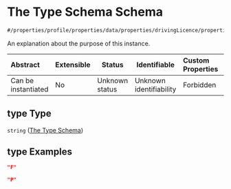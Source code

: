 # The Type Schema Schema

```txt
#/properties/profile/properties/data/properties/drivingLicence/properties/entitlements/items/properties/type#/properties/profile/properties/data/properties/drivingLicence/properties/entitlements/items/properties/type
```

An explanation about the purpose of this instance.


| Abstract            | Extensible | Status         | Identifiable            | Custom Properties | Additional Properties | Access Restrictions | Defined In                                                                                          |
| :------------------ | ---------- | -------------- | ----------------------- | :---------------- | --------------------- | ------------------- | --------------------------------------------------------------------------------------------------- |
| Can be instantiated | No         | Unknown status | Unknown identifiability | Forbidden         | Allowed               | none                | [policy_transaction.schema.json\*](../../out/policy_transaction.schema.json "open original schema") |

## type Type

`string` ([The Type Schema](policy_transaction-properties-the-profile-schema-properties-the-profile-data-schema-properties-the-drivinglicence-schema-properties-the-entitlements-schema-entitlements-properties-the-type-schema.md))

## type Examples

```json
"F"
```

```json
"P"
```
